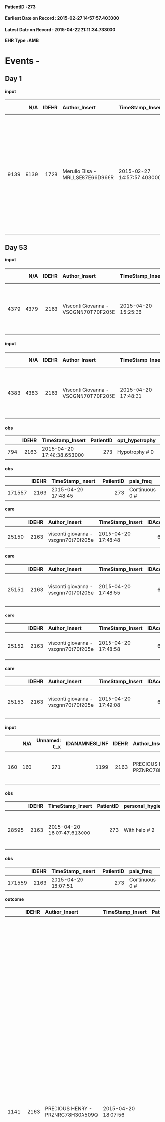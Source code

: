 
#### PatientID : 273
#### Earliest Date on Record : 2015-02-27 14:57:57.403000
#### Latest Date on Record : 2015-04-22 21:11:34.733000
#### EHR Type : AMB

# Events - 

## Day 1

#### input
|      |    N/A |   IDEHR | Author_Insert                    | TimeStamp_Insert           | EHRType   |   PatientID |   IDDigitalSignDocument | persone_vicine   |   Unnamed: 0_x.1 |   IDANAMNESI_SOCIALE | Patient   | FamigliaAltro   | Paziente_T   | FamigliaAltro_T   |   Non_Rilevabile_x.1 | Note_Non_Rilevabile_x.1   | opt_Problemi   | Note_I                                                                                                                                              | ds_note_timori                                             | chk_contr_sintomi   | opt_paziente_a   | opt_famiglia_a   | opt_adeguatezza   | ds_note_ad                                                                                                                                               | opt_paziente_solo   | ds_note_con                                                                                                   | opt_presente_assente   | Presenza_minori   | Caregiver_principale   | opt_capacita   | ds_familiari_coinv                                       | opt_necessario   | opt_presente   | opt_risorse_ec   | opt_paziente_psi   | opt_Ins_vol   | ds_note_prio                                                                                                          | opt_paziente_ad   | opt_caregiver_ad   | opt_esenzione   | opt_inv_civile   |   ds_codice_es | Needs     | Domestic partnership   | Fragility                    | opt_disponibilita_f   | opt_famiglia_psi   | opt_disponibilit_paz   |
|-----:|-------:|--------:|:---------------------------------|:---------------------------|:----------|------------:|------------------------:|:-----------------|-----------------:|---------------------:|:----------|:----------------|:-------------|:------------------|---------------------:|:--------------------------|:---------------|:----------------------------------------------------------------------------------------------------------------------------------------------------|:-----------------------------------------------------------|:--------------------|:-----------------|:-----------------|:------------------|:---------------------------------------------------------------------------------------------------------------------------------------------------------|:--------------------|:--------------------------------------------------------------------------------------------------------------|:-----------------------|:------------------|:-----------------------|:---------------|:---------------------------------------------------------|:-----------------|:---------------|:-----------------|:-------------------|:--------------|:----------------------------------------------------------------------------------------------------------------------|:------------------|:-------------------|:----------------|:-----------------|---------------:|:----------|:-----------------------|:-----------------------------|:----------------------|:-------------------|:-----------------------|
| 9139 |   9139 |    1728 | Merullo Elisa - MRLLSE87E66D969R | 2015-02-27 14:57:57.403000 | AMB       |         273 |                   25153 | N/A              |              515 |                  333 | Si#1      | Si#1            | No#0         | Si#1              |                    0 | NR                        | No#0           | La pz sa della diagnosi ma non della prognosi infausta. Il coniuge √® centrato e teme l'evento acuto. Chiedo pertanto in via preventiva un ricovero | Il coniuge teme l'evento acuto e non vuole gestire l'esito | controllo sintomi#0 | Indefinite#2     | Congruenti#1     | Da valutare#2     | Non ci sono altre persone che possano aiutare il coniuge nell'assistenza. L'unico √® il figlio che vive nello stesso stabile. Non c'√® una rete amicale. | No#0                | La pz vive con il coniuge, Sig. Washington. Il coniuge √® centrato ma in ansia per un eventuale evento acuto. | Presente#1             | No#0              | Coniuge                | Adeguato#0     | Figlio vive con la moglie nello stesso stabile della pz. | No#0             | No#0           | Adeguate#1       | No#0               | No#0          | Il bisogno espresso √® a livello clinico assistenziale. Spiegato il senso delle cure palliative e il setting degenza. | Parziale#1        | Totale#2           | Si#1            | Si#1             |             48 | Clinici#0 | Coniuge/Convivente#0   | sovraccarico assistenziale#4 | No#0                  | No#0               | No#0                   |


## Day 53

#### input
|      |    N/A |   IDEHR | Author_Insert                        | TimeStamp_Insert    |   IDAccess | EHRType   |   PatientID |   IDDigitalSignDocument | persone_vicine   |   Unnamed: 0_y |   IDANAMNESI_MED |   Non_Rilevabile_y | Note_Non_Rilevabile_y   | diagnosis                                                  |
|-----:|-------:|--------:|:-------------------------------------|:--------------------|-----------:|:----------|------------:|------------------------:|:-----------------|---------------:|-----------------:|-------------------:|:------------------------|:-----------------------------------------------------------|
| 4379 |   4379 |    2163 | Visconti Giovanna - VSCGNN70T70F205E | 2015-04-20 15:25:36 |       6552 | AMB       |         273 |                   55648 | N/A              |            726 |             1307 |                  0 | NR                      | In 2006 dg carcinoma of the rectum underwent ch + ct + rt. |

#### input
|      |    N/A |   IDEHR | Author_Insert                        | TimeStamp_Insert    |   IDAccess | EHRType   |   PatientID |   IDDigitalSignDocument | persone_vicine   |   Unnamed: 0_y |   IDANAMNESI_MED |   Non_Rilevabile_y | Note_Non_Rilevabile_y   | diagnosis                                                                       |
|-----:|-------:|--------:|:-------------------------------------|:--------------------|-----------:|:----------|------------:|------------------------:|:-----------------|---------------:|-----------------:|-------------------:|:------------------------|:--------------------------------------------------------------------------------|
| 4383 |   4383 |    2163 | Visconti Giovanna - VSCGNN70T70F205E | 2015-04-20 17:48:31 |       6628 | AMB       |         273 |                   55956 | N/A              |            737 |             1311 |                  0 | NR                      | In 2006 of rectal carcinoma underwent dg ch + ct + rt.Ch complicated by stroke. |

#### obs
|     |   IDEHR | TimeStamp_Insert           |   PatientID | opt_hypotrophy   | opt_anxiety   | asthenia     | agitation_behavior_freq   | mood        | cognitive_state       |
|----:|--------:|:---------------------------|------------:|:-----------------|:--------------|:-------------|:--------------------------|:------------|:----------------------|
| 794 |    2163 | 2015-04-20 17:48:38.653000 |         273 | Hypotrophy # 0   | Anxiety # 0   | Moderate # 2 | agitated at times # 2     | Apathy # 00 | confused at times 0 # |

#### obs
|        |   IDEHR | TimeStamp_Insert    |   PatientID | pain_freq      |
|-------:|--------:|:--------------------|------------:|:---------------|
| 171557 |    2163 | 2015-04-20 17:48:45 |         273 | Continuous 0 # |

#### care
|       |   IDEHR | Author_Insert                        | TimeStamp_Insert    |   IDAccess | EHRType   |   PatientID |   IDTERAPIE_OUTPAT_VIDAS | ds_altro_farmaco   | ds_dose   | opt_via_di_somm   | ds_ora   | dt_data_inizio      |   opt_pregressa |   opt_somm_terapia |   opt_estemporanea |   opt_termina |   opt_somm_in_pompa | opt_farmaco              |
|------:|--------:|:-------------------------------------|:--------------------|-----------:|:----------|------------:|-------------------------:|:-------------------|:----------|:------------------|:---------|:--------------------|----------------:|-------------------:|-------------------:|--------------:|--------------------:|:-------------------------|
| 25150 |    2163 | visconti giovanna - vscgnn70t70f205e | 2015-04-20 17:48:48 |       6628 | amb       |         273 |                     1594 | en                 | 20 gtt    | oral # 0 = 0      | 22 # 22  | 2015-04-20 00:00:00 |               0 |                  0 |                  0 |             0 |                   0 | other (see notes) # 2004 |

#### care
|       |   IDEHR | Author_Insert                        | TimeStamp_Insert    |   IDAccess | EHRType   |   PatientID |   IDTERAPIE_OUTPAT_VIDAS | ds_dose   | opt_via_di_somm   | ds_ora          | dt_data_inizio      |   opt_pregressa |   opt_somm_terapia |   opt_estemporanea |   opt_termina |   opt_somm_in_pompa | opt_farmaco                                   |
|------:|--------:|:-------------------------------------|:--------------------|-----------:|:----------|------------:|-------------------------:|:----------|:------------------|:----------------|:--------------------|----------------:|-------------------:|-------------------:|--------------:|--------------------:|:----------------------------------------------|
| 25151 |    2163 | visconti giovanna - vscgnn70t70f205e | 2015-04-20 17:48:55 |       6628 | amb       |         273 |                     1595 | 30 mg     | oral # 0 = 0      | 08 # 8; 20 # 20 | 2015-04-20 00:00:00 |               0 |                  0 |                  0 |             0 |                   0 | oxycodone (20 mg tablets oxycontin rp) # 1618 |

#### care
|       |   IDEHR | Author_Insert                        | TimeStamp_Insert    |   IDAccess | EHRType   |   PatientID |   IDTERAPIE_OUTPAT_VIDAS | ds_dose   | opt_via_di_somm   | ds_ora   | dt_data_inizio      |   opt_pregressa |   opt_somm_terapia |   opt_estemporanea |   opt_termina |   opt_somm_in_pompa | opt_farmaco                          |
|------:|--------:|:-------------------------------------|:--------------------|-----------:|:----------|------------:|-------------------------:|:----------|:------------------|:---------|:--------------------|----------------:|-------------------:|-------------------:|--------------:|--------------------:|:-------------------------------------|
| 25152 |    2163 | visconti giovanna - vscgnn70t70f205e | 2015-04-20 17:48:58 |       6628 | amb       |         273 |                     1596 | 75 mg     | oral # 0 = 0      | 20 # 20  | 2015-04-20 00:00:00 |               0 |                  0 |                  0 |             0 |                   0 | pregabalin (lyrica 75 mg cps) # 1773 |

#### care
|       |   IDEHR | Author_Insert                        | TimeStamp_Insert    |   IDAccess | EHRType   |   PatientID |   IDTERAPIE_OUTPAT_VIDAS | ds_dose   | opt_via_di_somm   | ds_ora       | dt_data_inizio      |   opt_pregressa |   opt_somm_terapia |   opt_estemporanea |   opt_termina |   opt_somm_in_pompa | opt_farmaco                                                         |
|------:|--------:|:-------------------------------------|:--------------------|-----------:|:----------|------------:|-------------------------:|:----------|:------------------|:-------------|:--------------------|----------------:|-------------------:|-------------------:|--------------:|--------------------:|:--------------------------------------------------------------------|
| 25153 |    2163 | visconti giovanna - vscgnn70t70f205e | 2015-04-20 17:49:08 |       6628 | amb       |         273 |                     1597 | 1 cp      | oral # 0 = 0      | at need # 24 | 2015-04-20 00:00:00 |               0 |                  0 |                  0 |             0 |                   0 | oxycodone / acetaminophen (depalgos 10 + 325 mg tablets rev) # 1626 |

#### input
|     |    N/A |   Unnamed: 0_x |   IDANAMNESI_INF |   IDEHR | Author_Insert                     | TimeStamp_Insert           |   IDAccess | EHRType   |   PatientID |   IDDigitalSignDocument |   Non_Rilevabile_x | Note_Non_Rilevabile_x   | cognitivo_percettivo                     | perc_salute                                       | Perception             | rapporti_fam   | persone_vicine                    | Caregiver   |
|----:|-------:|---------------:|-----------------:|--------:|:----------------------------------|:---------------------------|-----------:|:----------|------------:|------------------------:|-------------------:|:------------------------|:-----------------------------------------|:--------------------------------------------------|:-----------------------|:---------------|:----------------------------------|:------------|
| 160 |    160 |            271 |             1199 |    2163 | PRECIOUS HENRY - PRZNRC78H30A509Q | 2015-04-20 18:07:40.843000 |       6638 | AMB       |         273 |                   55991 |                  0 | NR                      | ideo-motor slowdown # 4; memory loss # 5 | perdit√ † Performance # 0; increased asthenia # 3 | concern for health # 0 | is # 0         | child residing on the lower level | husband     |

#### obs
|       |   IDEHR | TimeStamp_Insert           |   PatientID | personal_hygiene   | urine_elimination   | mobility      | speech            | active_diuresis     | asthenia   | cachexia     | motor_performance                                                                                | mood                             | diet     | cognitive_state   | feces_elimination      | consumption_help       |
|------:|--------:|:---------------------------|------------:|:-------------------|:--------------------|:--------------|:------------------|:--------------------|:-----------|:-------------|:-------------------------------------------------------------------------------------------------|:---------------------------------|:---------|:------------------|:-----------------------|:-----------------------|
| 28595 |    2163 | 2015-04-20 18:07:47.613000 |         273 | With help # 2      | Independent # 0     | With help # 2 | fluent speech # 0 | active diuresis # 0 | light # 0  | cachexia # 0 | 40% - Patient incapacitated, it requires continuous care, bedridden for pi√π 50% of the day # 04 | irritabilit√ † # 05; # 06 denial | Free # 0 | Polished # 2      | With help and aids # 3 | with help and aids # 3 |

#### obs
|        |   IDEHR | TimeStamp_Insert    |   PatientID | pain_freq      |
|-------:|--------:|:--------------------|------------:|:---------------|
| 171559 |    2163 | 2015-04-20 18:07:51 |         273 | Continuous 0 # |

#### outcome
|      |   IDEHR | Author_Insert                     | TimeStamp_Insert    |   PatientID |   IDDigitalSignDocument |   IDPAI_VIDAS | opt_problem                     |   opt_problem_num | opt_obiettivo                                                                                                                                                                            |   opt_obiettivo_num |   opt_stato_problema_num | opt_interventi                                                                                                                                                                                                                                                                                                                                                                                                                                                                                                                                                                                                                                                                                                                                                                                                                                          |   opt_interventi_num |
|-----:|--------:|:----------------------------------|:--------------------|------------:|------------------------:|--------------:|:--------------------------------|------------------:|:-----------------------------------------------------------------------------------------------------------------------------------------------------------------------------------------|--------------------:|-------------------------:|:--------------------------------------------------------------------------------------------------------------------------------------------------------------------------------------------------------------------------------------------------------------------------------------------------------------------------------------------------------------------------------------------------------------------------------------------------------------------------------------------------------------------------------------------------------------------------------------------------------------------------------------------------------------------------------------------------------------------------------------------------------------------------------------------------------------------------------------------------------|---------------------:|
| 1141 |    2163 | PRECIOUS HENRY - PRZNRC78H30A509Q | 2015-04-20 18:07:56 |         273 |                   55994 |          2145 | Deficit in the care of s√® # 25 |                 4 | Keep the remaining capacity in taking care of you, helping the patient to accept their limitations, considering himself realistic and objective (eating, bathing, dressing, delete) # 40 |                   4 |                        3 | Implementation PAI - Guarantee the patient's choices based on his / her desires # 92; Implementation PAI - Do not increase the patient's dependency regime by replacing himself / herself in all activities # 95; Counseling - Encourage to express feelings about deficits in the care of you're # 96; Counseling - Gently exploring your disabilities # 97; Counseling - Helping the Patient Understand Your Limits # 100; Counseling - Encouraging Independence over Uncompromised Activities 99; Counseling - Helping the patient to set achievable goals # 101; Counseling - Encouraging the patient to express their feelings, especially about the way they see themselves # 102; Educational - Promoting caregiver / family participation # 104; Informational - Give reliable information and reinforce the information already ¬ † date # 105 |                    4 |

#### outcome
|      |   IDEHR | Author_Insert                     | TimeStamp_Insert    |   PatientID |   IDDigitalSignDocument |   IDPAI_VIDAS | opt_problem                           |   opt_problem_num | opt_obiettivo                              |   opt_obiettivo_num | opt_stato_problema   |   opt_stato_problema_num | opt_interventi                                                                                                                                                                                                                |   opt_interventi_num |
|-----:|--------:|:----------------------------------|:--------------------|------------:|------------------------:|--------------:|:--------------------------------------|------------------:|:-------------------------------------------|--------------------:|:---------------------|-------------------------:|:------------------------------------------------------------------------------------------------------------------------------------------------------------------------------------------------------------------------------|---------------------:|
| 1142 |    2163 | PRECIOUS HENRY - PRZNRC78H30A509Q | 2015-04-20 18:07:59 |         273 |                   55995 |          2146 | Nutrition / Hydration inadequate # 34 |                 4 | Proper power management via NET / NPT # 75 |                   4 | Open Problem # 1     |                        1 | Counseling - Educate the importance of adequate nutrition to the needs of the assisted and prognosis # 631; Counseling - Educate the importance of administering reduced, frequent meals distributed throughout the day # 632 |                    4 |

#### outcome
|      |   IDEHR | Author_Insert                     | TimeStamp_Insert    |   PatientID |   IDDigitalSignDocument |   IDPAI_VIDAS | opt_problem                                               |   opt_problem_num | opt_obiettivo                                                                                                                                                                                                         |   opt_obiettivo_num | opt_stato_problema   |   opt_stato_problema_num | opt_interventi                                                                                                                                                                                                                                                                   |   opt_interventi_num |
|-----:|--------:|:----------------------------------|:--------------------|------------:|------------------------:|--------------:|:----------------------------------------------------------|------------------:|:----------------------------------------------------------------------------------------------------------------------------------------------------------------------------------------------------------------------|--------------------:|:---------------------|-------------------------:|:---------------------------------------------------------------------------------------------------------------------------------------------------------------------------------------------------------------------------------------------------------------------------------|---------------------:|
| 1143 |    2163 | PRECIOUS HENRY - PRZNRC78H30A509Q | 2015-04-20 18:08:02 |         273 |                   55996 |          2147 | State anxiety, apprehension, confusion, anger, panic # 28 |                 4 | The patient riferir√ † ¬ † to get better on the mental and physical plane, distinguishing the real problems from those potential, identifying the factors that still pu√≤ controlling and expressing their fears # 52 |                   4 | Open Problem # 1     |                        1 | PAI Implementation - properly administer the drugs as prescription # 399; PAI Implementation - Evaluate the effectiveness of drug administration # 400; Counseling - Share with the patient the therapeutic path # 401; Counseling - Share with caregiver therapeutic path # 402 |                    4 |

#### outcome
|      |   IDEHR | Author_Insert                     | TimeStamp_Insert    |   PatientID |   IDDigitalSignDocument |   IDPAI_VIDAS | opt_problem                |   opt_problem_num | opt_obiettivo                                                                                                    |   opt_obiettivo_num |   opt_stato_problema_num | opt_interventi                                                                                                                                                                                                                      |   opt_interventi_num |
|-----:|--------:|:----------------------------------|:--------------------|------------:|------------------------:|--------------:|:---------------------------|------------------:|:-----------------------------------------------------------------------------------------------------------------|--------------------:|-------------------------:|:------------------------------------------------------------------------------------------------------------------------------------------------------------------------------------------------------------------------------------|---------------------:|
| 1144 |    2163 | PRECIOUS HENRY - PRZNRC78H30A509Q | 2015-04-20 18:08:06 |         273 |                   55997 |          2148 | Abnormal neurological # 30 |                 4 | Deletion and cancellation of episodes of confusion and / or hallucinations, delirium, psychomotor agitation # 59 |                   4 |                        3 | Implementation PAI - Maintain empathic and respectful assistance, addressing the patient by speaking clearly and distinctly # 475; Implementing PAI - Providing simple explanations that do not give rise to misunderstanding # 481 |                    4 |

#### outcome
|      |   IDEHR | Author_Insert                     | TimeStamp_Insert    |   PatientID |   IDDigitalSignDocument |   IDPAI_VIDAS | opt_problem          |   opt_problem_num | opt_obiettivo                                                                                              |   opt_obiettivo_num | opt_stato_problema   |   opt_stato_problema_num | opt_interventi                                                                                                                                                                                                                                                                                                                                                                                                                                                                         |   opt_interventi_num |
|-----:|--------:|:----------------------------------|:--------------------|------------:|------------------------:|--------------:|:---------------------|------------------:|:-----------------------------------------------------------------------------------------------------------|--------------------:|:---------------------|-------------------------:|:---------------------------------------------------------------------------------------------------------------------------------------------------------------------------------------------------------------------------------------------------------------------------------------------------------------------------------------------------------------------------------------------------------------------------------------------------------------------------------------|---------------------:|
| 1145 |    2163 | PRECIOUS HENRY - PRZNRC78H30A509Q | 2015-04-20 18:08:09 |         273 |                   55998 |          2149 | Alteration hive # 33 |                 4 | The patient does not presenter√ † ¬ † peristomal lesions related to an incorrect management of ostomy # 69 |                   4 | Open Problem # 1     |                        1 | PAI Implementation - Wash the part every time it is unloaded and change bag # 571; PAI Implementation - Apply placental creams on the de-epithelialized skin in proximity of the stoma # 572; Implementation of the PAI - Apply lidocaine in cream in the peristomal area # 573; Educational - Educate the patient on the need to keep the peristomal skin clean and well hydrated # 574; Educational - Educate the patient on the use of barrier creams for the peristomal area # 575 |                    4 |

#### outcome
|      |   IDEHR | Author_Insert                     | TimeStamp_Insert    |   PatientID |   IDDigitalSignDocument |   IDPAI_VIDAS | opt_problem                                                            |   opt_problem_num | opt_obiettivo                                               |   opt_obiettivo_num | opt_stato_problema   |   opt_stato_problema_num | opt_interventi                                                                                                                                                                                                                                                                                 |   opt_interventi_num |
|-----:|--------:|:----------------------------------|:--------------------|------------:|------------------------:|--------------:|:-----------------------------------------------------------------------|------------------:|:------------------------------------------------------------|--------------------:|:---------------------|-------------------------:|:-----------------------------------------------------------------------------------------------------------------------------------------------------------------------------------------------------------------------------------------------------------------------------------------------|---------------------:|
| 1146 |    2163 | PRECIOUS HENRY - PRZNRC78H30A509Q | 2015-04-20 18:08:15 |         273 |                   55999 |          2150 | Alteration of comfort associated with chronic pain and / or acute # 29 |                 2 | The patient riferir√ † ¬ † a satisfactory pain control # 56 |                   1 | Open Problem # 1     |                        1 | Implementation PAI - Evaluate the effectiveness of drug delivery # 443; PAI Implementation - properly administer the drugs as prescription # 442; Counseling - Share with caregiver therapeutic path # 445; Education - educating the caregiver / patient recognition / handling symptom # 446 |                    2 |

#### input
|      |    N/A |   IDEHR | Author_Insert                        | TimeStamp_Insert    |   IDAccess | EHRType   |   PatientID |   IDDigitalSignDocument | persone_vicine   |   Unnamed: 0_y |   IDANAMNESI_MED |   Non_Rilevabile_y | Note_Non_Rilevabile_y   | diagnosis                                                                       |
|-----:|-------:|--------:|:-------------------------------------|:--------------------|-----------:|:----------|------------:|------------------------:|:-----------------|---------------:|-----------------:|-------------------:|:------------------------|:--------------------------------------------------------------------------------|
| 4385 |   4385 |    2163 | Visconti Giovanna - VSCGNN70T70F205E | 2015-04-20 18:15:35 |       6635 | AMB       |         273 |                   56010 | N/A              |            745 |             1313 |                  0 | NR                      | In 2006 of rectal carcinoma underwent dg ch + ct + rt.Ch complicated by stroke. |

#### obs
|     |   IDEHR | TimeStamp_Insert           |   PatientID | asthenia     | agitation_behavior_freq   | cognitive_state       |
|----:|--------:|:---------------------------|------------:|:-------------|:--------------------------|:----------------------|
| 796 |    2163 | 2015-04-20 18:15:41.587000 |         273 | Moderate # 2 | agitated at times # 2     | confused at times 0 # |

#### obs
|        |   IDEHR | TimeStamp_Insert    |   PatientID |
|-------:|--------:|:--------------------|------------:|
| 171561 |    2163 | 2015-04-20 18:15:45 |         273 |

#### care
|       |   IDEHR | Author_Insert                        | TimeStamp_Insert    |   IDAccess | EHRType   |   PatientID |   IDTERAPIE_OUTPAT_VIDAS | ds_altro_farmaco   | ds_dose   | opt_via_di_somm   | ds_ora   | dt_data_inizio      |   opt_pregressa |   opt_somm_terapia |   opt_estemporanea |   opt_termina |   opt_somm_in_pompa | opt_farmaco              |
|------:|--------:|:-------------------------------------|:--------------------|-----------:|:----------|------------:|-------------------------:|:-------------------|:----------|:------------------|:---------|:--------------------|----------------:|-------------------:|-------------------:|--------------:|--------------------:|:-------------------------|
| 25158 |    2163 | visconti giovanna - vscgnn70t70f205e | 2015-04-20 18:15:49 |       6635 | amb       |         273 |                     1609 | entact             | 20 gtt    | oral # 0 = 0      | 20 # 20  | 2015-04-20 00:00:00 |               0 |                  0 |                  0 |             0 |                   0 | other (see notes) # 2004 |

#### care
|       |   IDEHR | Author_Insert                        | TimeStamp_Insert    |   IDAccess | EHRType   |   PatientID |   IDTERAPIE_OUTPAT_VIDAS | ds_dose   | opt_via_di_somm   | ds_ora          | dt_data_inizio      |   opt_pregressa |   opt_somm_terapia |   opt_estemporanea |   opt_termina |   opt_somm_in_pompa | opt_farmaco                             |
|------:|--------:|:-------------------------------------|:--------------------|-----------:|:----------|------------:|-------------------------:|:----------|:------------------|:----------------|:--------------------|----------------:|-------------------:|-------------------:|--------------:|--------------------:|:----------------------------------------|
| 25159 |    2163 | visconti giovanna - vscgnn70t70f205e | 2015-04-20 18:15:52 |       6635 | amb       |         273 |                     1610 | 4 mg      | oral # 0 = 0      | 08 # 8; 16 # 16 | 2015-04-20 00:00:00 |               0 |                  0 |                  0 |             0 |                   0 | dexamethasone (4 mg soldesam fl) # 1447 |

#### care
|       |   IDEHR | Author_Insert                        | TimeStamp_Insert    |   IDAccess | EHRType   |   PatientID |   IDTERAPIE_OUTPAT_VIDAS | ds_altro_farmaco   | ds_dose   | opt_via_di_somm     | ds_ora   | dt_data_inizio      | ds_note_y        |   opt_pregressa |   opt_somm_terapia |   opt_estemporanea |   opt_termina |   opt_somm_in_pompa | opt_farmaco              |
|------:|--------:|:-------------------------------------|:--------------------|-----------:|:----------|------------:|-------------------------:|:-------------------|:----------|:--------------------|:---------|:--------------------|:-----------------|----------------:|-------------------:|-------------------:|--------------:|--------------------:|:-------------------------|
| 25160 |    2163 | visconti giovanna - vscgnn70t70f205e | 2015-04-20 18:15:54 |       6635 | amb       |         273 |                     1611 | npt                | 1500 ml   | intravenous # 1 = 1 | 20 # 20  | 2015-04-20 00:00:00 | four days / week |               0 |                  0 |                  0 |             0 |                   0 | other (see notes) # 2004 |

#### care
|       |   IDEHR | Author_Insert                        | TimeStamp_Insert    |   IDAccess | EHRType   |   PatientID |   IDTERAPIE_OUTPAT_VIDAS | ds_dose   | opt_via_di_somm   | ds_ora   | dt_data_inizio      |   opt_pregressa |   opt_somm_terapia |   opt_estemporanea |   opt_termina |   opt_somm_in_pompa | opt_farmaco                            |
|------:|--------:|:-------------------------------------|:--------------------|-----------:|:----------|------------:|-------------------------:|:----------|:------------------|:---------|:--------------------|----------------:|-------------------:|-------------------:|--------------:|--------------------:|:---------------------------------------|
| 25161 |    2163 | visconti giovanna - vscgnn70t70f205e | 2015-04-20 18:15:57 |       6635 | amb       |         273 |                     1612 | 20 mg     | oral # 0 = 0      | 08 # 8   | 2015-04-20 00:00:00 |               0 |                  0 |                  0 |             0 |                   0 | omeprazole (losec 20 mg tablets) # 954 |

#### care
|       |   IDEHR | Author_Insert                        | TimeStamp_Insert    |   IDAccess | EHRType   |   PatientID |   IDTERAPIE_OUTPAT_VIDAS | ds_dose   | opt_via_di_somm   | ds_ora       | dt_data_inizio      | ds_note_y   |   opt_pregressa |   opt_somm_terapia |   opt_estemporanea |   opt_termina |   opt_somm_in_pompa | opt_farmaco                                    |
|------:|--------:|:-------------------------------------|:--------------------|-----------:|:----------|------------:|-------------------------:|:----------|:------------------|:-------------|:--------------------|:------------|----------------:|-------------------:|-------------------:|--------------:|--------------------:|:-----------------------------------------------|
| 25162 |    2163 | visconti giovanna - vscgnn70t70f205e | 2015-04-20 18:16:00 |       6635 | amb       |         273 |                     1613 | 500 mg    | oral # 0 = 0      | at need # 24 | 2015-04-20 00:00:00 | if bleeding |               0 |                  0 |                  0 |             0 |                   0 | tranexamic acid (ugurol 500 mg / ml fl) # 1159 |

#### care
|       |   IDEHR | Author_Insert                        | TimeStamp_Insert    |   IDAccess | EHRType   |   PatientID |   IDTERAPIE_OUTPAT_VIDAS | ds_dose   | opt_via_di_somm   | ds_ora   | dt_data_inizio      |   opt_pregressa |   opt_somm_terapia |   opt_estemporanea |   opt_termina |   opt_somm_in_pompa | opt_farmaco                                    |
|------:|--------:|:-------------------------------------|:--------------------|-----------:|:----------|------------:|-------------------------:|:----------|:------------------|:---------|:--------------------|----------------:|-------------------:|-------------------:|--------------:|--------------------:|:-----------------------------------------------|
| 25163 |    2163 | visconti giovanna - vscgnn70t70f205e | 2015-04-20 18:16:03 |       6635 | amb       |         273 |                     1614 | 200 mcg   | oral # 0 = 0      | 07 # 7   | 2015-04-20 00:00:00 |               0 |                  0 |                  0 |             0 |                   0 | levothyroxine (eutirox 100 mcg tablets) # 1451 |

#### care
|       |   IDEHR | Author_Insert                        | TimeStamp_Insert    |   IDAccess | EHRType   |   PatientID |   IDTERAPIE_OUTPAT_VIDAS | ds_dose   | opt_via_di_somm   | ds_ora       | dt_data_inizio      | ds_note_y   |   opt_pregressa |   opt_somm_terapia |   opt_estemporanea |   opt_termina |   opt_somm_in_pompa | opt_farmaco                                        |
|------:|--------:|:-------------------------------------|:--------------------|-----------:|:----------|------------:|-------------------------:|:----------|:------------------|:-------------|:--------------------|:------------|----------------:|-------------------:|-------------------:|--------------:|--------------------:|:---------------------------------------------------|
| 25164 |    2163 | visconti giovanna - vscgnn70t70f205e | 2015-04-20 18:16:06 |       6635 | amb       |         273 |                     1615 | 15 gtt    | oral # 0 = 0      | at need # 24 | 2015-04-20 00:00:00 | if anxiety  |               0 |                  0 |                  0 |             0 |                   0 | alprazolam (alprazolam os gtt 0-75 mg / ml) # 1873 |

#### obs
|        |   IDEHR | TimeStamp_Insert    |   PatientID | pain_freq      |
|-------:|--------:|:--------------------|------------:|:---------------|
| 171605 |    2163 | 2015-04-21 10:07:06 |         273 | Continuous 0 # |


## Day 54

#### input
|       |    N/A |   IDEHR | Author_Insert                        | TimeStamp_Insert    |   IDAccess | EHRType   |   PatientID |   IDDigitalSignDocument | persone_vicine   |   Unnamed: 0_x.2 |   IDDIAGNOSI_CROSSOU |   Non_Rilevabile_x.2 | ds_ICD                                                                         | dt_Data_diagnosi    |
|------:|-------:|--------:|:-------------------------------------|:--------------------|-----------:|:----------|------------:|------------------------:|:-----------------|-----------------:|---------------------:|---------------------:|:-------------------------------------------------------------------------------|:--------------------|
| 13177 |  13177 |    2163 | Visconti Giovanna - VSCGNN70T70F205E | 2015-04-21 15:48:30 |       7718 | AMB       |         273 |                   58104 | N/A              |              962 |                  962 |                    0 | 1977 - Tumori maligni secondari del fegato - specificati come metastatici#2155 | 2014-04-21 00:00:00 |

#### input
|       |    N/A |   IDEHR | Author_Insert                        | TimeStamp_Insert    |   IDAccess | EHRType   |   PatientID |   IDDigitalSignDocument | persone_vicine   |   Unnamed: 0_x.2 |   IDDIAGNOSI_CROSSOU |   Non_Rilevabile_x.2 | ds_ICD                                           | dt_Data_diagnosi    |
|------:|-------:|--------:|:-------------------------------------|:--------------------|-----------:|:----------|------------:|------------------------:|:-----------------|-----------------:|---------------------:|---------------------:|:-------------------------------------------------|:--------------------|
| 13178 |  13178 |    2163 | Visconti Giovanna - VSCGNN70T70F205E | 2015-04-21 15:48:34 |       7718 | AMB       |         273 |                   58105 | N/A              |              963 |                  963 |                    0 | 1970 - Tumori maligni secondari del polmone#2148 | 2011-04-21 00:00:00 |

#### input
|       |    N/A |   IDEHR | Author_Insert                        | TimeStamp_Insert    |   IDAccess | EHRType   |   PatientID |   IDDigitalSignDocument | persone_vicine   |   Unnamed: 0_x.2 |   IDDIAGNOSI_CROSSOU |   Non_Rilevabile_x.2 | ds_ICD                               | dt_Data_diagnosi    |
|------:|-------:|--------:|:-------------------------------------|:--------------------|-----------:|:----------|------------:|------------------------:|:-----------------|-----------------:|---------------------:|---------------------:|:-------------------------------------|:--------------------|
| 13179 |  13179 |    2163 | Visconti Giovanna - VSCGNN70T70F205E | 2015-04-21 15:48:37 |       7718 | AMB       |         273 |                   58106 | N/A              |              964 |                  964 |                    0 | 1541 - Tumori maligni del retto#2044 | 2006-04-21 00:00:00 |

#### input
|      |    N/A |   IDEHR | Author_Insert                        | TimeStamp_Insert    |   IDAccess | EHRType   |   PatientID |   IDDigitalSignDocument | persone_vicine   |   Unnamed: 0_y |   IDANAMNESI_MED |   Non_Rilevabile_y | Note_Non_Rilevabile_y   | diagnosis                                                                       |
|-----:|-------:|--------:|:-------------------------------------|:--------------------|-----------:|:----------|------------:|------------------------:|:-----------------|---------------:|-----------------:|-------------------:|:------------------------|:--------------------------------------------------------------------------------|
| 4411 |   4411 |    2163 | Visconti Giovanna - VSCGNN70T70F205E | 2015-04-22 07:51:36 |       7887 | AMB       |         273 |                   58644 | N/A              |            802 |             1340 |                  0 | NR                      | In 2006 of rectal carcinoma underwent dg ch + ct + rt.Ch complicated by stroke. |

#### care
|       |   IDEHR | Author_Insert                        | TimeStamp_Insert    |   IDAccess | EHRType   |   PatientID |   IDTERAPIE_OUTPAT_VIDAS | ds_altro_farmaco       | ds_dose   | opt_via_di_somm   | ds_ora                   | dt_data_inizio      |   opt_pregressa |   opt_somm_terapia |   opt_estemporanea |   opt_termina |   opt_somm_in_pompa | opt_farmaco                                   |
|------:|--------:|:-------------------------------------|:--------------------|-----------:|:----------|------------:|-------------------------:|:-----------------------|:----------|:------------------|:-------------------------|:--------------------|----------------:|-------------------:|-------------------:|--------------:|--------------------:|:----------------------------------------------|
| 25501 |    2163 | visconti giovanna - vscgnn70t70f205e | 2015-04-22 07:51:40 |       7888 | amb       |         273 |                     1966 | 1 cp 20 cp 10 mg +1 mg | 30 mg     | oral # 0 = 0      | 08 # 8; 15 # 15; 22 # 22 | 2015-04-22 00:00:00 |               0 |                  0 |                  0 |             0 |                   0 | oxycodone (20 mg tablets oxycontin rp) # 1618 |


## Day 55

#### input
|     |    N/A |   Unnamed: 0_x |   IDANAMNESI_INF |   IDEHR | Author_Insert                     | TimeStamp_Insert           |   IDAccess | EHRType   |   PatientID |   IDDigitalSignDocument |   Non_Rilevabile_x | Note_Non_Rilevabile_x   | rapporti_fam   | persone_vicine                    | Caregiver   |
|----:|-------:|---------------:|-----------------:|--------:|:----------------------------------|:---------------------------|-----------:|:----------|------------:|------------------------:|-------------------:|:------------------------|:---------------|:----------------------------------|:------------|
| 215 |    215 |            330 |             1256 |    2163 | PRECIOUS HENRY - PRZNRC78H30A509Q | 2015-04-22 21:11:22.400000 |       8138 | AMB       |         273 |                   59581 |                  0 | NR                      | is # 0         | child residing on the lower level | husband     |

#### obs
|       |   IDEHR | TimeStamp_Insert           |   PatientID | personal_hygiene   | urine_elimination   | mobility      | asthenia   | motor_performance                                                                                | diet     | cognitive_state   | feces_elimination      | consumption_help       |
|------:|--------:|:---------------------------|------------:|:-------------------|:--------------------|:--------------|:-----------|:-------------------------------------------------------------------------------------------------|:---------|:------------------|:-----------------------|:-----------------------|
| 28753 |    2163 | 2015-04-22 21:11:28.013000 |         273 | With help # 2      | Independent # 0     | With help # 2 | light # 0  | 40% - Patient incapacitated, it requires continuous care, bedridden for pi√π 50% of the day # 04 | Free # 0 | Polished # 2      | With help and aids # 3 | with help and aids # 3 |

#### obs
|        |   IDEHR | TimeStamp_Insert    |   PatientID | pain_relief   |
|-------:|--------:|:--------------------|------------:|:--------------|
| 171778 |    2163 | 2015-04-22 21:11:31 |         273 | 80% # 8       |

#### obs
|        |   IDEHR | TimeStamp_Insert           |   PatientID | awareness                                |
|-------:|--------:|:---------------------------|------------:|:-----------------------------------------|
| 285590 |    2163 | 2015-04-22 21:11:34.733000 |         273 | Diagnosis awareness but no prognosis # 1 |


